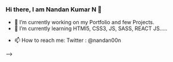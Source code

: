 ### Hi there, I am Nandan Kumar N 👋


- 🔭 I’m currently working on my Portfolio and few Projects.
- 🌱 I’m currently learning HTMl5, CSS3, JS, SASS, REACT JS.....
<!-- - 👯 I’m looking to collaborate on ... -->
<!-- - 🤔 I’m looking for help with ... -->
<!-- - 💬 Ask me about ... -->
- 📫 How to reach me: Twitter : @nandan00n
<!-- - 😄 Pronouns: ... -->
<!-- - ⚡ Fun fact: ... -->
-->
